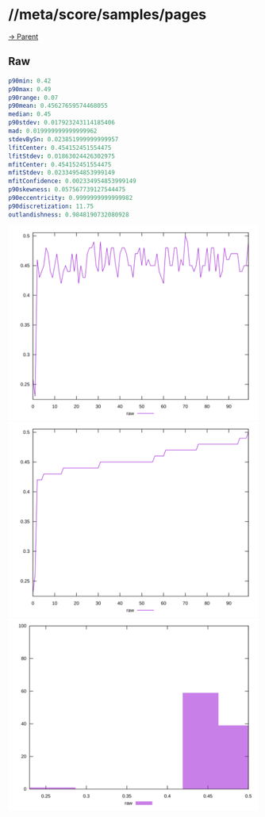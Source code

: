 
# //meta/score/samples/pages

[→ Parent](../..)


## Raw


```yaml
p90min: 0.42
p90max: 0.49
p90range: 0.07
p90mean: 0.45627659574468055
median: 0.45
p90stdev: 0.017923243114185406
mad: 0.019999999999999962
stdevBySn: 0.023851999999999957
lfitCenter: 0.454152451554475
lfitStdev: 0.01863024426302975
mfitCenter: 0.454152451554475
mfitStdev: 0.02334954853999149
mfitConfidence: 0.002334954853999149
p90skewness: 0.057567739127544475
p90eccentricity: 0.9999999999999982
p90discretization: 11.75
outlandishness: 0.9848190732080928

```

![PLOT: raw-values](./raw/values.svg)![PLOT: raw-sorted](./raw/sorted.svg)![PLOT: raw-histogram](./raw/histogram.svg)